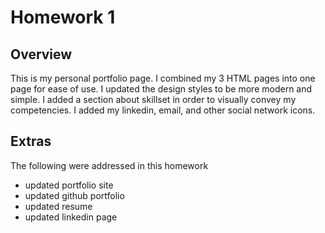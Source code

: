
# Homework 1

## Overview
This is my personal portfolio page. I combined my 3 HTML pages into one page for ease of use. I updated the design styles to be more modern and simple. I added a section about skillset in order to visually convey my competencies. I added my linkedin, email, and other social network icons. 

## Extras
The following were addressed in this homework
* updated portfolio site
* updated github portfolio
* updated resume
* updated linkedin page
